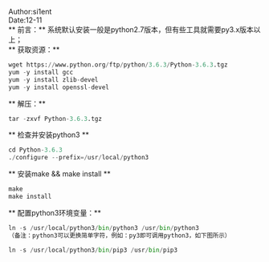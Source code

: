 Author:si1ent  
Date:12-11  
** 前言：**
系统默认安装一般是python2.7版本，但有些工具就需要py3.x版本以上；  
** 获取资源：**
```python
wget https://www.python.org/ftp/python/3.6.3/Python-3.6.3.tgz 
yum -y install gcc 
yum -y install zlib-devel 
yum -y install openssl-devel

```
** 解压：**
```python
tar -zxvf Python-3.6.3.tgz
```
** 检查并安装python3 **
```python
cd Python-3.6.3
./configure --prefix=/usr/local/python3
```
** 安装make && make install **
```python
make 
make install
```
** 配置python3环境变量：**
```python
ln -s /usr/local/python3/bin/python3 /usr/bin/python3 
（备注：python3可以更换简单字符，例如：py3即可调用python3，如下图所示）
```

```python
ln -s /usr/local/python3/bin/pip3 /usr/bin/pip3
```

